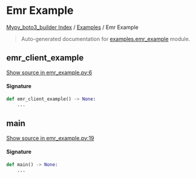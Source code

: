 # Emr Example

[Mypy_boto3_builder Index](../README.md#mypy_boto3_builder-index) /
[Examples](./index.md#examples) /
Emr Example

> Auto-generated documentation for [examples.emr_example](https://github.com/youtype/mypy_boto3_builder/blob/main/examples/emr_example.py) module.

## emr_client_example

[Show source in emr_example.py:6](https://github.com/youtype/mypy_boto3_builder/blob/main/examples/emr_example.py#L6)

#### Signature

```python
def emr_client_example() -> None:
    ...
```



## main

[Show source in emr_example.py:19](https://github.com/youtype/mypy_boto3_builder/blob/main/examples/emr_example.py#L19)

#### Signature

```python
def main() -> None:
    ...
```



